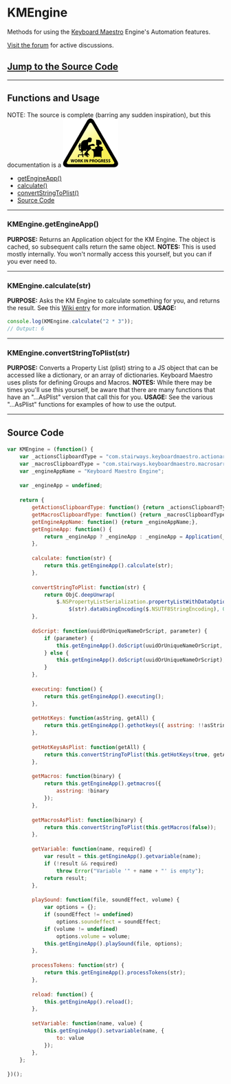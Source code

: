 
# KMEngine
Methods for using the [Keyboard Maestro](https://www.keyboardmaestro.com/main/) Engine's Automation features.

[Visit the forum](https://forum.keyboardmaestro.com/) for active discussions.

## [Jump to the Source Code](#source)

---

## Functions and Usage
NOTE: The source is complete (barring any sudden inspiration), but this documentation is a
![wip-sign.png](resources/CCB7AEA96395B800A043B776CB42F3D6.png)
* [getEngineApp()](#getEngineApp)
* [calculate()](#calculate)
* [convertStringToPlist()](#convertStringToPlist)
* [Source Code](#source)

---
### <a name="getEngineApp"></a>KMEngine.getEngineApp()
**PURPOSE:**
Returns an Application object for the KM Engine. The object is cached, so subsequent calls return the same object.
**NOTES:**
This is used mostly internally. You won't normally access this yourself, but you can if you ever need to.

---

### <a name="calculate"></a>KMEngine.calculate(str)
**PURPOSE:**
Asks the KM Engine to calculate something for you, and returns the result. See this [Wiki entry](https://wiki.keyboardmaestro.com/function/CALCULATE) for more information.
**USAGE:**

```js
console.log(KMEngine.calculate("2 * 3"));
// Output: 6
```

---

### <a name="convertStringToPlist"></a>KMEngine.convertStringToPlist(str)
**PURPOSE:**
Converts a Property List (plist) string to a JS object that can be accessed like a dictionary, or an array of dictionaries. Keyboard Maestro uses plists for defining Groups and Macros.
**NOTES:**
While there may be times you'll use this yourself, be aware that there are many functions that have an "...AsPlist" version that call this for you.
**USAGE:**
See the various "...AsPlist" functions for examples of how to use the output.

---

## <a name="source"></a>Source Code

```js
var KMEngine = (function() {
	var _actionsClipboardType = "com.stairways.keyboardmaestro.actionarray";
	var _macrosClipboardType = "com.stairways.keyboardmaestro.macrosarray";
	var _engineAppName = "Keyboard Maestro Engine";

	var _engineApp = undefined;

	return {
		getActionsClipboardType: function() {return _actionsClipboardType;},
		getMacrosClipboardType: function() {return _macrosClipboardType;},
		getEngineAppName: function() {return _engineAppName;},
		getEngineApp: function() {
			return _engineApp ? _engineApp : _engineApp = Application(_engineAppName);
		},

		calculate: function(str) {
			return this.getEngineApp().calculate(str);
		},

		convertStringToPlist: function(str) {
			return ObjC.deepUnwrap(
				$.NSPropertyListSerialization.propertyListWithDataOptionsFormatError(
					$(str).dataUsingEncoding($.NSUTF8StringEncoding), 0, 0, null));
		},

		doScript: function(uuidOrUniqueNameOrScript, parameter) {
			if (parameter) {
				this.getEngineApp().doScript(uuidOrUniqueNameOrScript, { withParameter: parameter });
			} else {
				this.getEngineApp().doScript(uuidOrUniqueNameOrScript);
			}
		},

		executing: function() {
			return this.getEngineApp().executing();
		},

		getHotKeys: function(asString, getAll) {
			return this.getEngineApp().gethotkeys({ asstring: !!asString, getall: !!getAll});
		},

		getHotKeysAsPlist: function(getAll) {
			return this.convertStringToPlist(this.getHotKeys(true, getAll));
		},

		getMacros: function(binary) {
			return this.getEngineApp().getmacros({
				asstring: !binary
			});
		},

		getMacrosAsPlist: function(binary) {
			return this.convertStringToPlist(this.getMacros(false));
		},

		getVariable: function(name, required) {
			var result = this.getEngineApp().getvariable(name);
			if (!result && required)
				throw Error("Variable '" + name + "' is empty");
			return result;
		},

		playSound: function(file, soundEffect, volume) {
			var options = {};
			if (soundEffect != undefined)
				options.soundeffect = soundEffect;
			if (volume != undefined)
				options.volume = volume;
			this.getEngineApp().playSound(file, options);
		},

		processTokens: function(str) {
			return this.getEngineApp().processTokens(str);
		},

		reload: function() {
			this.getEngineApp().reload();
		},

		setVariable: function(name, value) {
			this.getEngineApp().setvariable(name, {
				to: value
			});
		},
	};

})();
```
